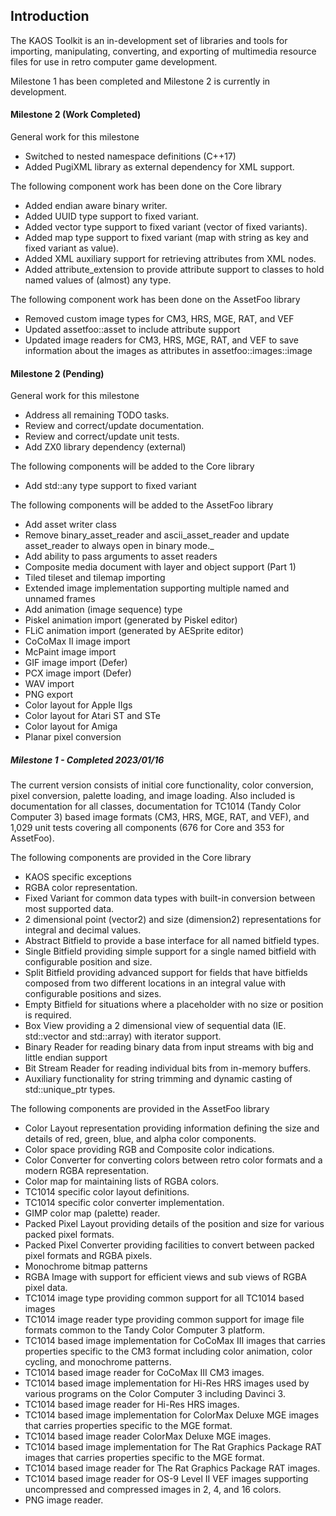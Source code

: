 ## Introduction

The KAOS Toolkit is an in-development set of libraries and tools for importing,
manipulating, converting, and exporting of multimedia resource files for use in
retro computer game development.

Milestone 1 has been completed and Milestone 2 is currently in development.

#### Milestone 2 (Work Completed)

General work for this milestone

* Switched to nested namespace definitions (C++17)
* Added PugiXML library as external dependency for XML support.

The following component work has been done on the Core library

* Added endian aware binary writer.
* Added UUID type support to fixed variant.
* Added vector type support to fixed variant (vector of fixed variants).
* Added map type support to fixed variant (map with string as key and fixed variant as value).
* Added XML auxiliary support for retrieving attributes from XML nodes.
* Added attribute_extension to provide attribute support to classes to hold named values of (almost) any type.

The following component work has been done on the AssetFoo library

* Removed custom image types for CM3, HRS, MGE, RAT, and VEF
* Updated assetfoo::asset to include attribute support
* Updated image readers for CM3, HRS, MGE, RAT, and VEF to save information about the images as attributes in assetfoo::images::image


#### Milestone 2 (Pending)

General work for this milestone

* Address all remaining TODO tasks.
* Review and correct/update documentation.
* Review and correct/update unit tests.
* Add ZX0 library dependency (external)

The following components will be added to the Core library

* Add std::any type support to fixed variant

The following components will be added to the AssetFoo library

* Add asset writer class
* Remove binary_asset_reader and ascii_asset_reader and update asset_reader to always open in binary mode._
* Add ability to pass arguments to asset readers
* Composite media document with layer and object support (Part 1)
* Tiled tileset and tilemap importing
* Extended image implementation supporting multiple named and unnamed frames
* Add animation (image sequence) type
* Piskel animation import (generated by Piskel editor)
* FLiC animation import (generated by AESprite editor)
* CoCoMax II image import
* McPaint image import
* GIF image import (Defer)
* PCX image import (Defer)
* WAV import
* PNG export
* Color layout for Apple IIgs
* Color layout for Atari ST and STe
* Color layout for Amiga
* Planar pixel conversion



##### Milestone 1 - Completed 2023/01/16
The current version consists of initial core functionality, color conversion, pixel
conversion, palette loading, and image loading. Also included is documentation
for all classes, documentation for TC1014 (Tandy Color Computer 3) based image
formats (CM3, HRS, MGE, RAT, and VEF), and 1,029 unit tests covering all
components (676 for Core and 353 for AssetFoo).

The following components are provided in the Core library

* KAOS specific exceptions
* RGBA color representation.
* Fixed Variant for common data types with built-in conversion between most
supported data.
* 2 dimensional point (vector2) and size (dimension2) representations for integral and decimal values.
* Abstract Bitfield to provide a base interface for all named bitfield types.
* Single Bitfield providing simple support for a single named bitfield with configurable position and size.
* Split Bitfield providing advanced support for fields that have bitfields composed from two different locations in an integral value with configurable positions and sizes.
* Empty Bitfield for situations where a placeholder with no size or position is required.
* Box View providing a 2 dimensional view of sequential data (IE. std::vector and std::array) with iterator support.
* Binary Reader for reading binary data from input streams with big and little endian support
* Bit Stream Reader for reading individual bits from in-memory buffers.
* Auxiliary functionality for string trimming and dynamic casting of std::unique_ptr types.

The following components are provided in the AssetFoo library

* Color Layout representation providing information defining the size and details of red, green, blue, and alpha color components.
* Color space providing RGB and Composite color indications.
* Color Converter for converting colors between retro color formats and a modern RGBA representation.
* Color map for maintaining lists of RGBA colors.
* TC1014 specific color layout definitions.
* TC1014 specific color converter implementation.
* GIMP color map (palette) reader.
* Packed Pixel Layout providing details of the position and size for various packed pixel formats.
* Packed Pixel Converter providing facilities to convert between packed pixel formats and RGBA pixels.
* Monochrome bitmap patterns
* RGBA Image with support for efficient views and sub views of RGBA pixel data.
* TC1014 image type providing common support for all TC1014 based images
* TC1014 image reader type providing common support for image file formats common to the Tandy Color Computer 3 platform.
* TC1014 based image implementation for CoCoMax III images that carries properties specific to the CM3 format including color animation, color cycling, and monochrome patterns.
* TC1014 based image reader for CoCoMax III CM3 images.
* TC1014 based image implementation for Hi-Res HRS images used by various programs on the Color Computer 3 including Davinci 3.
* TC1014 based image reader for Hi-Res HRS images.
* TC1014 based image implementation for ColorMax Deluxe MGE images that carries properties specific to the MGE format.
* TC1014 based image reader ColorMax Deluxe MGE images.
* TC1014 based image implementation for The Rat Graphics Package RAT images that carries properties specific to the MGE format.
* TC1014 based image reader for The Rat Graphics Package RAT images.
* TC1014 based image reader for OS-9 Level II VEF images supporting uncompressed and compressed images in 2, 4, and 16 colors.
* PNG image reader.